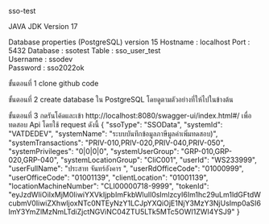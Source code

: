 s s o - t e s t 

JAVA JDK Version 17

Database properties (PostgreSQL) version 15
Hostname : localhost
Port : 5432
Database : ssotest 
Table : sso_user_test  
Username : ssodev  
Password : sso2022ok 

ขั้นตอนที่ 1 clone github code 

ขั้นตอนที่ 2 create database ใน PostgreSQL โดยดูตามตัวอย่างที่ให้ไปในข้างต้น

ขั้นตอนที่ 3 กดรันโค้ดและเข้า http://localhost:8080/swagger-ui/index.html#/ เพื่อทดสอบ Api โดยใช้ request ดังนี้
{
  "ssoType": "SSOData",
  "systemId": "VATDEDEV",
  "systemName": "ระบบบันทึกข้อมูลภาษีมูลค่าเพิ่มทดสอบ)",
  "systemTransactions": "PRIV-010,PRIV-020,PRIV-040,PRIV-050",
  "systemPrivileges": "0|0|0|0",
  "systemUserGroup": "GRP-010,GRP-020,GRP-040",
  "systemLocationGroup": "CliC001",
  "userId": "WS233999",
  "userFullName": "ประสาท จันทร์อังคาร ",
  "userRdOfficeCode": "01000999",
  "userOfficeCode": "01001139",
  "clientLocation": "01001139",
  "locationMachineNumber": "CLI00000718-9999",
  "tokenId": "eyJzdWIiOiIxMjM0IiwiYXVkIjpbImFkbWluIl0sImlzcyI6Im1hc29uLm1ldGFtdWcubmV0IiwiZXhwIjoxNTc0NTEyNzY1LCJpYXQiOjE1NjY3MzY3NjUsImp0aSI6ImY3YmZlMzNmLTdiZjctNGViNC04ZTU5LTk5MTc5OWI1ZWI4YSJ9"
}
 
 
